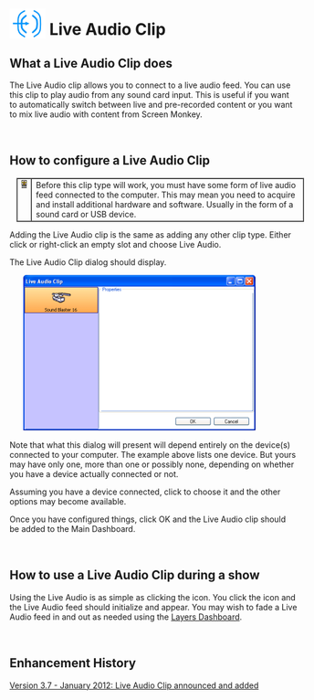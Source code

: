 <h1><img src="../../images/LiveAudioIcon.png" alt="" style="border: none; margin-left: 0px; 
		 margin-right: 0px; margin-top: 0px; margin-bottom: -6px;" border="0"> 
 Live Audio Clip</h1>
<h2>What a Live Audio Clip does</h2>
<p>The Live Audio clip allows you to connect to a live audio feed. You 
 can use this clip to play audio from any sound card input. This is useful 
 if you want to automatically switch between live and pre-recorded content 
 or you want to mix live audio with content from Screen Monkey.</p>
<p>&#160;</p>
<h2>How to configure a Live Audio Clip</h2>
<table style="margin-left: 12px; border-collapse: separate; border-collapse: separate;" 
		 cellspacing="0" border="1">
	<col>
	<col>
	<tr>
		<td style="vertical-align: top;"><img src="../../images/Noteimage.png" alt="" border="0" class="hcp2"></td>
		<td>Before this clip type will work, you must have some form of 
		 live audio feed connected to the computer. This may mean you need 
		 to acquire and install additional hardware and software. Usually 
		 in the form of a sound card or USB device.</td>
	</tr>
</table>
<p>Adding the Live Audio clip is the same as adding any other clip type. 
 Either click or right-click an empty slot and choose <span class="hcp3">Live 
 Audio</span>.</p>
<p>The <span class="hcp3">Live Audio Clip</span> dialog should 
 display.</p>
<p style="margin-left: 24px;"><img src="../../images/LiveAudioDialog.png" alt="" border="0" class="hcp2"></p>
<p>Note that what this dialog will present will depend entirely on the 
 device(s) connected to your computer. The example above lists one device. 
 But yours may have only one, more than one or possibly none, depending 
 on whether you have a device actually connected or not.</p>
<p>Assuming you have a device connected, click to choose it and the other 
 options may become available. </p>
<p>Once you have configured things, click <span class="hcp3">OK</span> 
 and the Live Audio clip should be added to the Main Dashboard.</p>
<p>&#160;</p>
<h2>How to use a Live Audio Clip during a show</h2>
<p>Using the Live Audio is as simple as clicking the icon. You click the 
 icon and the Live Audio feed should initialize and appear. You may wish 
 to fade a Live Audio feed in and out as needed using the <a href="../../tutorials/WorkingWithShows/LayersDashboard.md">Layers 
 Dashboard</a>.</p>
<p>&#160;</p>
<h2 class="rvps3">Enhancement History</h2>
<p><a href="../../releases/Version_3_7.md#LiveAudioClip">Version 3.7 
 - January 2012: Live Audio Clip announced and added</a></p>
